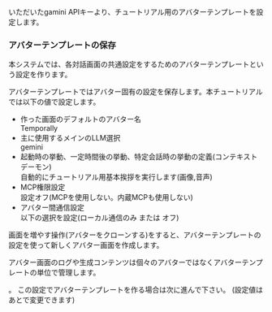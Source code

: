 いただいたgamini APIキーより、チュートリアル用のアバターテンプレートを設定します。

### アバターテンプレートの保存

本システムでは、各対話画面の共通設定をするためのアバターテンプレートという設定を作ります。

アバターテンプレートではアバター固有の設定を保存します。本チュートリアルでは以下の値で設定します。

- 作った画面のデフォルトのアバター名  
  Temporally
- 主に使用するメインのLLM選択  
gemini
- 起動時の挙動、一定時間後の挙動、特定会話時の挙動の定義(コンテキストデーモン)  
自動的にチュートリアル用基本挨拶を実行します(画像,音声)
- MCP権限設定  
設定オフ(MCPを使用しない。内蔵MCPも使用しない)
- アバター間通信設定  
以下の選択を設定(ローカル通信のみ または オフ)

画面を増やす操作(アバターをクローンする)をすると、アバターテンプレートの設定を使って新しくアバター画面を作成します。

アバター画面のログや生成コンテンツは個々のアバターではなくアバターテンプレートの単位で管理します。

。
この設定でアバターテンプレートを作る場合は次に進んで下さい。
(設定値はあとで変更できます)
